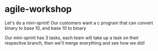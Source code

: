 # agile-workshop

Let's do a mini-sprint!
Our customers want a c program that can convert binary to base 10, and base 10 to binary

Our mini-sprint has 3 tasks, each team will take up a task on their respective branch, then we'll merge everything and see how we did!
